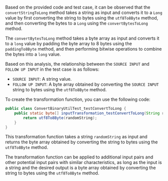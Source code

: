 Based on the provided code and test case, it can be observed that the `convertStringToLong` method takes a string as input and converts it to a `Long` value by first converting the string to bytes using the `utf8To8Byte` method, and then converting the bytes to a `Long` using the `convertBytesToLong` method.

The `convertBytesToLong` method takes a byte array as input and converts it to a `long` value by padding the byte array to 8 bytes using the `paddingTo8Byte` method, and then performing bitwise operations to combine the bytes into a `long` value.

Based on this analysis, the relationship between the `SOURCE INPUT` and `FOLLOW UP INPUT` in the test case is as follows:

- `SOURCE INPUT`: A string value.
- `FOLLOW UP INPUT`: A byte array obtained by converting the `SOURCE INPUT` string to bytes using the `utf8To8Byte` method.

To create the transformation function, you can use the following code:

```java
public class ConvertBinaryUtilTest_testConvertToLong {
    public static byte[] inputTransformation_testConvertToLong(String randomString) {
        return utf8To8Byte(randomString);
    }
}
```

This transformation function takes a string `randomString` as input and returns the byte array obtained by converting the string to bytes using the `utf8To8Byte` method.

The transformation function can be applied to additional input pairs and other potential input pairs with similar characteristics, as long as the input is a string and the desired output is a byte array obtained by converting the string to bytes using the `utf8To8Byte` method.